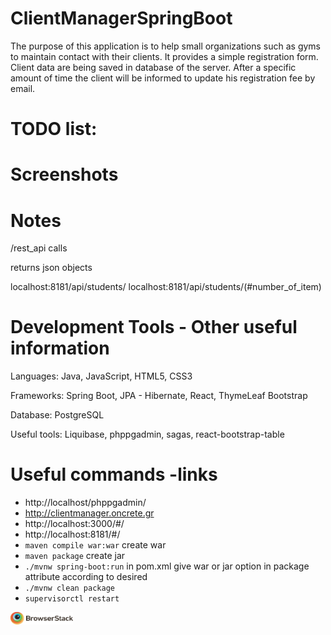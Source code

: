 # ClientManagerSpringBoot

The purpose of this application is to help small organizations such as gyms to maintain contact with their clients. It provides a simple registration form. Client data are being saved in database of the server. After a specific amount of time the client will be informed to update his registration fee by email.

TODO list: 
================  


Screenshots
================


Notes
================ 

/rest_api calls

returns json objects

localhost:8181/api/students/
localhost:8181/api/students/(#number_of_item)

Development Tools - Other useful information
================

Languages: Java, JavaScript, HTML5, CSS3

Frameworks: Spring Boot, JPA - Hibernate, React, ThymeLeaf
Bootstrap

Database: PostgreSQL

Useful tools: Liquibase, phppgadmin, sagas, react-bootstrap-table

Useful commands -links
================

* http://localhost/phppgadmin/
* http://clientmanager.oncrete.gr
* http://localhost:3000/#/
* http://localhost:8181/#/
* `maven compile war:war`        create war
* `maven package`                create jar
* `./mvnw spring-boot:run` in pom.xml give war or jar option in package attribute according to desired
* `./mvnw clean package`
* `supervisorctl restart`

<img src="./Logo-01.svg" width="100" height="20">
